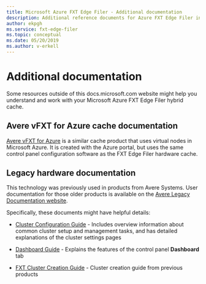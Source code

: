 ```yaml
---
title: Microsoft Azure FXT Edge Filer - Additional documentation 
description: Additional reference documents for Azure FXT Edge Filer installation 
author: ekpgh
ms.service: fxt-edge-filer
ms.topic: conceptual
ms.date: 05/20/2019
ms.author: v-erkell
---
```


# Additional documentation 

Some resources outside of this docs.microsoft.com website might help you understand and work with your Microsoft Azure FXT Edge Filer hybrid cache. 

## Avere vFXT for Azure cache documentation

[Avere vFXT for Azure](https://docs.microsoft.com/en-us/azure/avere-vfxt/) is a similar cache product that uses virtual nodes in Microsoft Azure. It is created with the Azure portal, but uses the same control panel configuration software as the FXT Edge Filer hardware cache. 

## Legacy hardware documentation 

This technology was previously used in products from Avere Systems. User documentation for those older products is available on the [Avere Legacy Documentation website](https://azure.github.io/Avere/). 

Specifically, these documents might have helpful details:

* [Cluster Configuration Guide](https://azure.github.io/Avere/legacy/ops_guide/4_7/html/ops_conf_index.html) - Includes overview information about common cluster setup and management tasks, and has detailed explanations of the cluster settings pages 

* [Dashboard Guide](https://azure.github.io/Avere/legacy/dashboard/4_7/html/ops_dashboard_index.html) - Explains the features of the control panel **Dashboard** tab

* [FXT Cluster Creation Guide](https://azure.github.io/Avere/legacy/create_cluster/4_8/html/create_index.html) - Cluster creation guide from previous products

